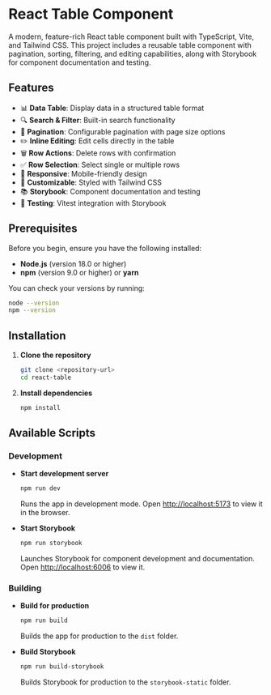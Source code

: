 # React Table Component

A modern, feature-rich React table component built with TypeScript, Vite, and Tailwind CSS. This project includes a reusable table component with pagination, sorting, filtering, and editing capabilities, along with Storybook for component documentation and testing.

## Features

- 📊 **Data Table**: Display data in a structured table format
- 🔍 **Search & Filter**: Built-in search functionality
- 📄 **Pagination**: Configurable pagination with page size options
- ✏️ **Inline Editing**: Edit cells directly in the table
- 🗑️ **Row Actions**: Delete rows with confirmation
- ✅ **Row Selection**: Select single or multiple rows
- 📱 **Responsive**: Mobile-friendly design
- 🎨 **Customizable**: Styled with Tailwind CSS
- 📚 **Storybook**: Component documentation and testing
- 🧪 **Testing**: Vitest integration with Storybook

## Prerequisites

Before you begin, ensure you have the following installed:

- **Node.js** (version 18.0 or higher)
- **npm** (version 9.0 or higher) or **yarn**

You can check your versions by running:

```bash
node --version
npm --version
```

## Installation

1. **Clone the repository**

   ```bash
   git clone <repository-url>
   cd react-table
   ```

2. **Install dependencies**
   ```bash
   npm install
   ```

## Available Scripts

### Development

- **Start development server**

  ```bash
  npm run dev
  ```

  Runs the app in development mode. Open [http://localhost:5173](http://localhost:5173) to view it in the browser.

- **Start Storybook**
  ```bash
  npm run storybook
  ```
  Launches Storybook for component development and documentation. Open [http://localhost:6006](http://localhost:6006) to view it.

### Building

- **Build for production**

  ```bash
  npm run build
  ```

  Builds the app for production to the `dist` folder.

- **Build Storybook**
  ```bash
  npm run build-storybook
  ```
  Builds Storybook for production to the `storybook-static` folder.
